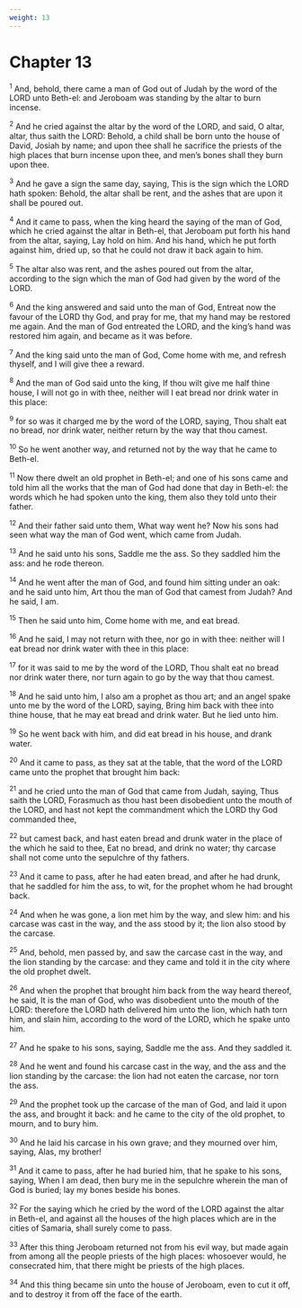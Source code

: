 ```yaml
---
weight: 13
---
```


# Chapter 13

<sup>1</sup> And, behold, there came a man of God out of Judah by the word of the LORD unto Beth-el: and Jeroboam was standing by the altar to burn incense. 

<sup>2</sup> And he cried against the altar by the word of the LORD, and said, O altar, altar, thus saith the LORD: Behold, a child shall be born unto the house of David, Josiah by name; and upon thee shall he sacrifice the priests of the high places that burn incense upon thee, and men’s bones shall they burn upon thee. 

<sup>3</sup> And he gave a sign the same day, saying, This is the sign which the LORD hath spoken: Behold, the altar shall be rent, and the ashes that are upon it shall be poured out. 

<sup>4</sup> And it came to pass, when the king heard the saying of the man of God, which he cried against the altar in Beth-el, that Jeroboam put forth his hand from the altar, saying, Lay hold on him. And his hand, which he put forth against him, dried up, so that he could not draw it back again to him. 

<sup>5</sup> The altar also was rent, and the ashes poured out from the altar, according to the sign which the man of God had given by the word of the LORD. 

<sup>6</sup> And the king answered and said unto the man of God, Entreat now the favour of the LORD thy God, and pray for me, that my hand may be restored me again. And the man of God entreated the LORD, and the king’s hand was restored him again, and became as it was before. 

<sup>7</sup> And the king said unto the man of God, Come home with me, and refresh thyself, and I will give thee a reward. 

<sup>8</sup> And the man of God said unto the king, If thou wilt give me half thine house, I will not go in with thee, neither will I eat bread nor drink water in this place: 

<sup>9</sup> for so was it charged me by the word of the LORD, saying, Thou shalt eat no bread, nor drink water, neither return by the way that thou camest. 

<sup>10</sup> So he went another way, and returned not by the way that he came to Beth-el. 

<sup>11</sup> Now there dwelt an old prophet in Beth-el; and one of his sons came and told him all the works that the man of God had done that day in Beth-el: the words which he had spoken unto the king, them also they told unto their father. 

<sup>12</sup> And their father said unto them, What way went he? Now his sons had seen what way the man of God went, which came from Judah. 

<sup>13</sup> And he said unto his sons, Saddle me the ass. So they saddled him the ass: and he rode thereon. 

<sup>14</sup> And he went after the man of God, and found him sitting under an oak: and he said unto him, Art thou the man of God that camest from Judah? And he said, I am. 

<sup>15</sup> Then he said unto him, Come home with me, and eat bread. 

<sup>16</sup> And he said, I may not return with thee, nor go in with thee: neither will I eat bread nor drink water with thee in this place: 

<sup>17</sup> for it was said to me by the word of the LORD, Thou shalt eat no bread nor drink water there, nor turn again to go by the way that thou camest. 

<sup>18</sup> And he said unto him, I also am a prophet as thou art; and an angel spake unto me by the word of the LORD, saying, Bring him back with thee into thine house, that he may eat bread and drink water. But he lied unto him. 

<sup>19</sup> So he went back with him, and did eat bread in his house, and drank water. 

<sup>20</sup> And it came to pass, as they sat at the table, that the word of the LORD came unto the prophet that brought him back: 

<sup>21</sup> and he cried unto the man of God that came from Judah, saying, Thus saith the LORD, Forasmuch as thou hast been disobedient unto the mouth of the LORD, and hast not kept the commandment which the LORD thy God commanded thee, 

<sup>22</sup> but camest back, and hast eaten bread and drunk water in the place of the which he said to thee, Eat no bread, and drink no water; thy carcase shall not come unto the sepulchre of thy fathers. 

<sup>23</sup> And it came to pass, after he had eaten bread, and after he had drunk, that he saddled for him the ass, to wit, for the prophet whom he had brought back. 

<sup>24</sup> And when he was gone, a lion met him by the way, and slew him: and his carcase was cast in the way, and the ass stood by it; the lion also stood by the carcase. 

<sup>25</sup> And, behold, men passed by, and saw the carcase cast in the way, and the lion standing by the carcase: and they came and told it in the city where the old prophet dwelt. 

<sup>26</sup> And when the prophet that brought him back from the way heard thereof, he said, It is the man of God, who was disobedient unto the mouth of the LORD: therefore the LORD hath delivered him unto the lion, which hath torn him, and slain him, according to the word of the LORD, which he spake unto him. 

<sup>27</sup> And he spake to his sons, saying, Saddle me the ass. And they saddled it. 

<sup>28</sup> And he went and found his carcase cast in the way, and the ass and the lion standing by the carcase: the lion had not eaten the carcase, nor torn the ass. 

<sup>29</sup> And the prophet took up the carcase of the man of God, and laid it upon the ass, and brought it back: and he came to the city of the old prophet, to mourn, and to bury him. 

<sup>30</sup> And he laid his carcase in his own grave; and they mourned over him, saying, Alas, my brother! 

<sup>31</sup> And it came to pass, after he had buried him, that he spake to his sons, saying, When I am dead, then bury me in the sepulchre wherein the man of God is buried; lay my bones beside his bones. 

<sup>32</sup> For the saying which he cried by the word of the LORD against the altar in Beth-el, and against all the houses of the high places which are in the cities of Samaria, shall surely come to pass. 

<sup>33</sup> After this thing Jeroboam returned not from his evil way, but made again from among all the people priests of the high places: whosoever would, he consecrated him, that there might be priests of the high places. 

<sup>34</sup> And this thing became sin unto the house of Jeroboam, even to cut it off, and to destroy it from off the face of the earth. 


